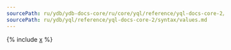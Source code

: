```yaml
---
sourcePath: ru/ydb/ydb-docs-core/ru/core/yql/reference/yql-docs-core-2/syntax/values.md
sourcePath: ru/ydb/yql/reference/yql-docs-core-2/syntax/values.md
---
```



{% include [x](_includes/values.md) %}

